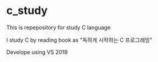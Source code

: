 # c_study

This is repepository for study C language 

I study C by reading book as "독하게 시작하는 C 프로그래밍"

Develope using VS 2019
